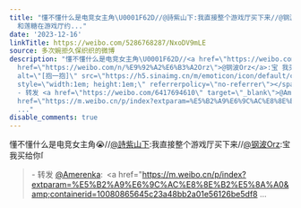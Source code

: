 ```yaml
---
title: "懂不懂什么是电竞女主角\U0001F62D//@詩紫山下:我直接整个游戏厅买下来//@钢波Orz:宝 我买给你[抱一抱] - 转发 @Amerenka:&ensp;岩本莲加#岩本莲加#
  和莲糖在游戏厅约..."
date: '2023-12-16'
linkTitle: https://weibo.com/5286768287/NxoDV9mLE
source: 多次婉拒久保织织的微博
description: "懂不懂什么是电竞女主角\U0001F62D//<a href=\"https://weibo.com/n/%E8%A9%A9%E7%B4%AB%E5%B1%B1%E4%B8%8B\">@詩紫山下</a>:我直接整个游戏厅买下来//<a
  href=\"https://weibo.com/n/%E9%92%A2%E6%B3%A2Orz\">@钢波Orz</a>:宝 我买给你<span class=\"url-icon\"><img
  alt=\"[抱一抱]\" src=\"https://h5.sinaimg.cn/m/emoticon/icon/default/co_a1hug-f3910d0e88.png\"
  style=\"width:1em; height:1em;\" referrerpolicy=\"no-referrer\"></span><br><blockquote>
  - 转发 <a href=\"https://weibo.com/6417694610\" target=\"_blank\">@Amerenka</a>: <a
  href=\"https://m.weibo.cn/p/index?extparam=%E5%B2%A9%E6%9C%AC%E8%8E%B2%E5%8A%A0&amp;containerid=10080865645c23a48bb2a01e56126be5df8
  ..."
disable_comments: true
---
```

懂不懂什么是电竞女主角😭//<a href="https://weibo.com/n/%E8%A9%A9%E7%B4%AB%E5%B1%B1%E4%B8%8B">@詩紫山下</a>:我直接整个游戏厅买下来//<a href="https://weibo.com/n/%E9%92%A2%E6%B3%A2Orz">@钢波Orz</a>:宝 我买给你<span class="url-icon"><img alt="[抱一抱]" src="https://h5.sinaimg.cn/m/emoticon/icon/default/co_a1hug-f3910d0e88.png" style="width:1em; height:1em;" referrerpolicy="no-referrer"></span><br><blockquote> - 转发 <a href="https://weibo.com/6417694610" target="_blank">@Amerenka</a>: <a href="https://m.weibo.cn/p/index?extparam=%E5%B2%A9%E6%9C%AC%E8%8E%B2%E5%8A%A0&amp;containerid=10080865645c23a48bb2a01e56126be5df8 ...